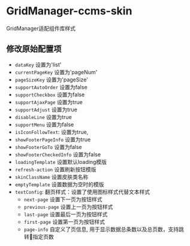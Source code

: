 # GridManager-ccms-skin

GridManager适配组件库样式

## 修改原始配置项

- `dataKey` 设置为'list'
- `currentPageKey` 设置为'pageNum'
- `pageSizeKey` 设置为'pageSize'
- `supportAutoOrder` 设置为false
- `supportCheckbox` 设置为false
- `supportAjaxPage` 设置为true
- `supportAdjust` 设置为true
- `disableLine` 设置为true
- `supportMenu` 设置为false
- `isIconFollowText`: 设置为true,
- `showFooterPageInfo` 设置为true
- `showFooterGoTo` 设置为false
- `showFooterCheckedInfo` 设置为false
- `loadingTemplate` 设置默认loading模版
- `refresh-action` 设置刷新按钮模版
- `skinClassName` 设置皮肤类名称
- `emptyTemplate` 设置数据为空时的模版
- `textConfig`: 翻页样式：设置了使用图标样式代替文本样式
    - `next-page` 设置下一页为按钮样式
    - `previous-page` 设置上一页为按钮样式
    - `last-page` 设置最后一页为按钮样式
    - `first-page` 设置第一页为按钮样式
    - `page-info` 自定义了页信息, 用于显示数据总条数以及总页数，支持跳转指定页数
